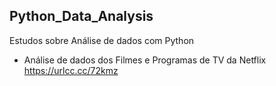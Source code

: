 ## Python_Data_Analysis
Estudos sobre Análise de dados com Python 

 - Análise de dados dos Filmes e Programas de TV da Netflix 
   https://urlcc.cc/72kmz
